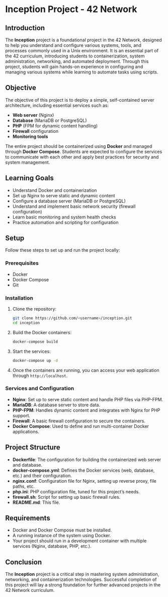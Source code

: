 
# Inception Project - 42 Network

## Introduction

The **Inception** project is a foundational project in the 42 Network, designed to help you understand and configure various systems, tools, and processes commonly used in a Unix environment. It is an essential part of the 42 curriculum, introducing students to containerization, system administration, networking, and automated deployment. Through this project, students will gain hands-on experience in configuring and managing various systems while learning to automate tasks using scripts.

## Objective

The objective of this project is to deploy a simple, self-contained server architecture, including essential services such as:

- **Web server** (Nginx)
- **Database** (MariaDB or PostgreSQL)
- **PHP** (FPM for dynamic content handling)
- **Firewall** configuration
- **Monitoring tools**

The entire project should be containerized using **Docker** and managed through **Docker Compose**. Students are expected to configure the services to communicate with each other and apply best practices for security and system management.

## Learning Goals

- Understand Docker and containerization
- Set up Nginx to serve static and dynamic content
- Configure a database server (MariaDB or PostgreSQL)
- Understand and implement basic network security (firewall configuration)
- Learn basic monitoring and system health checks
- Practice automation and scripting for configuration

## Setup

Follow these steps to set up and run the project locally:

### Prerequisites

- Docker
- Docker Compose
- Git

### Installation

1. Clone the repository:
   ```bash
   git clone https://github.com/<username>/inception.git
   cd inception
   ```

2. Build the Docker containers:
   ```bash
   docker-compose build
   ```

3. Start the services:
   ```bash
   docker-compose up -d
   ```

4. Once the containers are running, you can access your web application through `http://localhost`.

### Services and Configuration

- **Nginx**: Set up to serve static content and handle PHP files via PHP-FPM.
- **MariaDB**: A database server to store data.
- **PHP-FPM**: Handles dynamic content and integrates with Nginx for PHP support.
- **Firewall**: A basic firewall configuration to secure the containers.
- **Docker Compose**: Used to define and run multi-container Docker applications.

## Project Structure

- **Dockerfile**: The configuration for building the containerized web server and database.
- **docker-compose.yml**: Defines the Docker services (web, database, etc.) and their configuration.
- **nginx.conf**: Configuration file for Nginx, setting up reverse proxy, file paths, etc.
- **php.ini**: PHP configuration file, tuned for this project’s needs.
- **firewall.sh**: Script for setting up basic firewall rules.
- **README.md**: This file.

## Requirements

- Docker and Docker Compose must be installed.
- A running instance of the system using Docker.
- Your project should run in a development container with multiple services (Nginx, database, PHP, etc.).


## Conclusion

The **Inception** project is a critical step in mastering system administration, networking, and containerization technologies. Successful completion of this project will lay a strong foundation for further advanced projects in the 42 Network curriculum.
